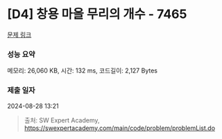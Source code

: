 # [D4] 창용 마을 무리의 개수 - 7465 

[문제 링크](https://swexpertacademy.com/main/code/problem/problemDetail.do?contestProbId=AWngfZVa9XwDFAQU) 

### 성능 요약

메모리: 26,060 KB, 시간: 132 ms, 코드길이: 2,127 Bytes

### 제출 일자

2024-08-28 13:21



> 출처: SW Expert Academy, https://swexpertacademy.com/main/code/problem/problemList.do